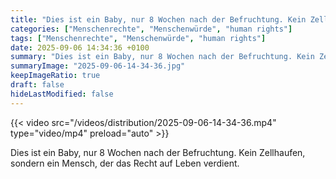 ```yaml
---
title: "Dies ist ein Baby, nur 8 Wochen nach der Befruchtung. Kein Zellhaufen, sondern ein Mensch, der das Recht auf Leben verdient."
categories: ["Menschenrechte", "Menschenwürde", "human rights"]
tags: ["Menschenrechte", "Menschenwürde", "human rights"]
date: 2025-09-06 14:34:36 +0100
summary: "Dies ist ein Baby, nur 8 Wochen nach der Befruchtung. Kein Zellhaufen, sondern ein Mensch, der das Recht auf Leben verdient."
summaryImage: "2025-09-06-14-34-36.jpg"
keepImageRatio: true
draft: false
hideLastModified: false
---
```


{{< video src="/videos/distribution/2025-09-06-14-34-36.mp4" type="video/mp4" preload="auto" >}}

Dies ist ein Baby, nur 8 Wochen nach der Befruchtung. Kein Zellhaufen, sondern ein Mensch, der das Recht auf Leben verdient.